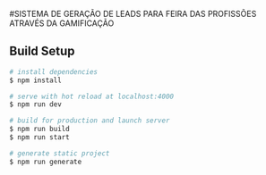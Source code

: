 #SISTEMA DE GERAÇÃO DE LEADS PARA FEIRA DAS PROFISSÕES ATRAVÉS DA GAMIFICAÇÃO 


## Build Setup

```bash
# install dependencies
$ npm install

# serve with hot reload at localhost:4000
$ npm run dev

# build for production and launch server
$ npm run build
$ npm run start

# generate static project
$ npm run generate
```
